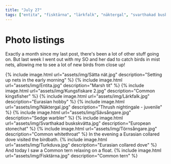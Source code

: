 ```yaml
---
title: "July 27"
tags: ["entita", "fisktärna", "lärkfalk", "näktergal", "svarthakad buskskvätta", "sävsångare", "turkduva", "törnsångare"]
---
```

# Photo listings
Exactly a month since my last post, there's been a lot of other stuff going on.
But last week I went out with my SO and her dad to catch birds in mist nets,
allowing me to see a lot of new birds from close up!

{% include image.html url="assets/img/Sätta nät.jpg" description="Setting up nets in the early morning" %}
{% include image.html url="assets/img/Entita.jpg" description="Marsh tit" %}
{% include image.html url="assets/img/Kungsfiskare 2.jpg" description="Common kingsfisher" %}
{% include image.html url="assets/img/Lärkfalk.jpg" description="Eurasian hobby" %}
{% include image.html url="assets/img/Näktergal.jpg" description="Thrush nightingale - juvenile" %}
{% include image.html url="assets/img/Sävsångare.jpg" description="Sedge warbler" %}
{% include image.html url="assets/img/Svarthakad buskskvätta.jpg" description="European stonechat" %}
{% include image.html url="assets/img/Törnsångare.jpg" description="Common whitethroat" %}
In the evening a Eurasian collared dove visited the birdbath.
{% include image.html url="assets/img/Turkduva.jpg" description="Eurasian collared dove" %}
And today I saw a Common tern relaxing on a float.
{% include image.html url="assets/img/Fisktärna.jpg" description="Common tern" %}
